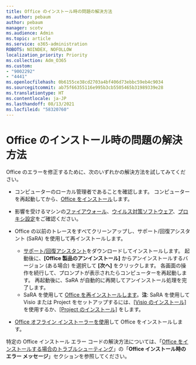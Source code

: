 ```yaml
---
title: Office のインストール時の問題の解決方法
ms.author: pebaum
author: pebaum
manager: scotv
ms.audience: Admin
ms.topic: article
ms.service: o365-administration
ROBOTS: NOINDEX, NOFOLLOW
localization_priority: Priority
ms.collection: Adm_O365
ms.custom:
- "9002292"
- "4441"
ms.openlocfilehash: 0b6155ce38cd2703a4bf406d73ebbc59eb4c9034
ms.sourcegitcommit: ab75f66355116e995b3cb5505465b31989339e28
ms.translationtype: HT
ms.contentlocale: ja-JP
ms.lasthandoff: 08/13/2021
ms.locfileid: "58320760"
---
```

# <a name="solutions-for-issues-when-installing-office"></a>Office のインストール時の問題の解決方法

Office のエラーを修正するために、次のいずれかの解決方法を試してみてください。

- コンピューターのローカル管理者であることを確認します。 コンピューターを再起動してから、[Office をインストール](https://portal.office.com/OLS/MySoftware.aspx)します。

- 影響を受けるマシンの[ファイアウォール](https://support.office.com/article/unlicensed-product-and-activation-errors-in-office-0d23d3c0-c19c-4b2f-9845-5344fedc4380#bkmk_checkfirewall)、[ウイルス対策ソフトウェア](https://support.office.com/article/unlicensed-product-and-activation-errors-in-office-0d23d3c0-c19c-4b2f-9845-5344fedc4380#bkmk_checkav)、[プロキシ設定](https://support.office.com/article/unlicensed-product-and-activation-errors-in-office-0d23d3c0-c19c-4b2f-9845-5344fedc4380#bkmk_checkproxy)をご確認ください。

- Office の以前のトレースをすべてクリーンアップし、サポート/回復アシスタント (SaRA) を使用して再インストールします。 

    - [サポート/回復アシスタント](https://aka.ms/SARA-OfficeUninstall-Alchemy)をダウンロードしてインストールします。 起動後に、**[Office 製品のアンインストール]** からアンインストールするバージョン (ある場合) を選択して **[次へ]** をクリックします。 各画面の操作を続行して、プロンプトが表示されたらコンピューターを再起動します。 再起動後に、SaRA が自動的に再開してアンインストール処理を完了します。
    - SaRA を使用して [Office を再インストールします](https://aka.ms/sara-officeinstall)。**注**: SaRA を使用して Visio または Project をセットアップするには、[[Visio のインストール]](https://aka.ms/SaRA-VisioSetupScenario) を使用するか、[[Project のインストール]](https://aka.ms/SaRA-ProjectSetupScenario) をします。  

- [Office オフライン インストーラーを使用](https://support.office.com/article/f0a85fe7-118f-41cb-a791-d59cef96ad1c?wt.mc_id=Alchemy_ClientDIA)して Office をインストールします。

特定の Office インストール エラー コードの解決方法については、「[Office をインストールする場合のトラブルシューティング](https://support.office.com/article/35ff2def-e0b2-4dac-9784-4cf212c1f6c2#BKMK_ErrorMessages)」の「**Office インストール時のエラー メッセージ**」セクションを参照してください。

